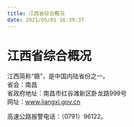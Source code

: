 ```yaml
---
title: 江西省综合概况  
date: 2021/05/01 16:39:37  
---
```

  
# 江西省综合概况  
江西简称“赣”，是中国内陆省份之一。  
省会：南昌   
省政府地址：南昌市红谷滩新区卧龙路999号   
网址：www.jiangxi.gov.cn  
  
高速公路报警电话：（0791）96122。  